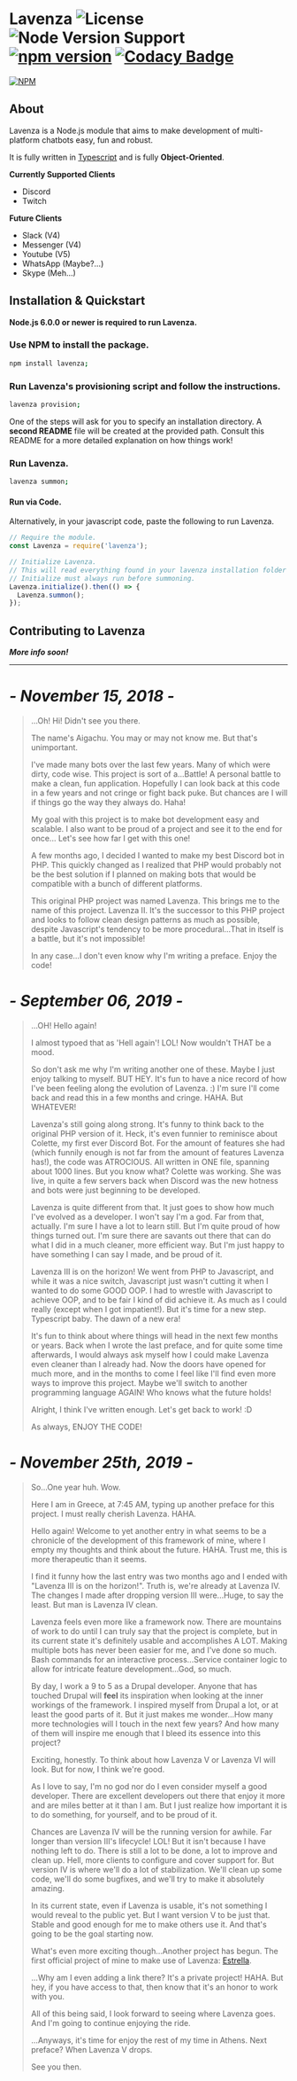 # Lavenza ![License](https://img.shields.io/github/license/Aigachu/Lavenza?color=%233b83f7) ![Node Version Support](https://img.shields.io/node/v/lavenza?color=%233b83f7) [![npm version](https://img.shields.io/npm/v/lavenza?color=%233b83f7)](https://www.npmjs.com/package/lavenza) [![Codacy Badge](https://api.codacy.com/project/badge/Grade/6c484201a6234202b9ee8bfa60e99582)](https://www.codacy.com/manual/Aigachu/Lavenza?utm_source=github.com&amp;utm_medium=referral&amp;utm_content=Aigachu/Lavenza&amp;utm_campaign=Badge_Grade)

[![NPM](https://nodei.co/npm/lavenza.png?compact=true)](https://nodei.co/npm/lavenza/)

## About
Lavenza is a Node.js module that aims to make development of multi-platform chatbots easy, fun and robust.

It is fully written in [Typescript](http://www.typescriptlang.org/) and is fully **Object-Oriented**.

**Currently Supported Clients**
- Discord
- Twitch

**Future Clients**
- Slack (V4)
- Messenger (V4)
- Youtube (V5)
- WhatsApp (Maybe?...)
- Skype (Meh...)

## Installation & Quickstart
**Node.js 6.0.0 or newer is required to run Lavenza.**

### Use NPM to install the package.
```bash
npm install lavenza;
```

### Run Lavenza's provisioning script and follow the instructions.
```bash
lavenza provision;
```

One of the steps will ask for you to specify an installation directory.
A **second README** file will be created at the provided path. Consult this README for a more detailed explanation on how things work!

### Run Lavenza.
```bash
lavenza summon;
```

#### Run via Code.
Alternatively, in your javascript code, paste the following to run Lavenza.

```javascript
// Require the module.
const Lavenza = require('lavenza');

// Initialize Lavenza.
// This will read everything found in your lavenza installation folder and do what's necessary to run your bots.
// Initialize must always run before summoning.
Lavenza.initialize().then(() => {
  Lavenza.summon();
});
```

## Contributing to Lavenza
***More info soon!***

----

# ***- November 15, 2018 -***
> ...Oh! Hi! Didn't see you there.
>
>The name's Aigachu. You may or may not know me. But that's unimportant. 
>
>I've made many bots over the last few years. Many of which were dirty, code
wise. This project is sort of a...Battle! A personal battle to make a clean,
fun application. Hopefully I can look back at this code in
a few years and not cringe or fight back puke. But chances are I will if things go the way they always do. Haha!
>
>My goal with this project is to make bot development easy and scalable.
I also want to be proud of a project and see it to the end for once...
Let's see how far I get with this one!
>
>A few months ago, I decided I wanted to make my best Discord bot in PHP. This
quickly changed as I realized that PHP would probably not be the best
solution if I planned on making bots that would be compatible with a bunch of
different platforms.
 >
>This original PHP project was named Lavenza. This brings
me to the name of this project. Lavenza II. It's the successor to this PHP project
and looks to follow clean design patterns as much as possible, despite Javascript's
tendency to be more procedural...That in itself is a battle, but it's not impossible!
>
>In any case...I don't even know why I'm writing a preface. Enjoy the code!

# ***- September 06, 2019 -***
> ...OH! Hello again!
>
> I almost typoed that as 'Hell again'! LOL! Now wouldn't THAT be a mood.
>
> So don't ask me why I'm writing another one of these. Maybe I just enjoy talking to myself. BUT HEY. It's fun to have
a nice record of how I've been feeling along the evolution of Lavenza. :) I'm sure I'll come back and read this in a few
months and cringe. HAHA. But WHATEVER!
>
> Lavenza's still going along strong. It's funny to think back to the original PHP version of it. Heck, it's even funnier
to reminisce about Colette, my first ever Discord Bot. For the amount of features she had (which funnily enough is not
far from the amount of features Lavenza has!), the code was ATROCIOUS. All written in ONE file, spanning about 1000 lines.
But you know what? Colette was working. She was live, in quite a few servers back when Discord was the new hotness and bots
were just beginning to be developed.
>
> Lavenza is quite different from that. It just goes to show how much I've evolved as a developer. I won't say I'm a god.
Far from that, actually. I'm sure I have a lot to learn still. But I'm quite proud of how things turned out. I'm sure there
are savants out there that can do what I did in a much cleaner, more efficient way. But I'm just happy to have something I
can say I made, and be proud of it.
>
> Lavenza III is on the horizon! We went from PHP to Javascript, and while it was a nice switch, Javascript just wasn't
cutting it when I wanted to do some GOOD OOP. I had to wrestle with Javascript to achieve OOP, and to be fair I kind of did
achieve it. As much as I could really (except when I got impatient!). But it's time for a new step. Typescript baby. The dawn
of a new era!
>
> It's fun to think about where things will head in the next few months or years. Back when I wrote the last preface, and for
quite some time afterwards, I would always ask myself how I could make Lavenza even cleaner than I already had. Now the doors
have opened for much more, and in the months to come I feel like I'll find even more ways to improve this project. Maybe we'll
switch to another programming language AGAIN! Who knows what the future holds!
>
> Alright, I think I've written enough. Let's get back to work! :D
>
> As always, ENJOY THE CODE! 

# ***- November 25th, 2019 -***
> So...One year huh. Wow.
>
> Here I am in Greece, at 7:45 AM, typing up another preface for this project. I must really cherish Lavenza. HAHA.
>
> Hello again! Welcome to yet another entry in what seems to be a chronicle of the development of this framework of mine,
where I empty my thoughts and think about the future. HAHA. Trust me, this is more therapeutic than it seems.
>
> I find it funny how the last entry was two months ago and I ended with "Lavenza III is on the horizon!". Truth is, we're
already at Lavenza IV. The changes I made after dropping version III were...Huge, to say the least. But man is Lavenza IV clean.
>
> Lavenza feels even more like a framework now. There are mountains of work to do until I can truly say that the project is complete,
but in its current state it's definitely usable and accomplishes A LOT. Making multiple bots has never been easier for me, and I've done
so much. Bash commands for an interactive process...Service container logic to allow for intricate feature development...God, so much.
>
> By day, I work a 9 to 5 as a Drupal developer. Anyone that has touched Drupal will **feel** its inspiration when looking at the inner
workings of the framework. I inspired myself from Drupal a lot, or at least the good parts of it. But it just makes me wonder...How many
more technologies will I touch in the next few years? And how many of them will inspire me enough that I bleed its essence into this project?
>
> Exciting, honestly. To think about how Lavenza V or Lavenza VI will look. But for now, I think we're good.
>
> As I love to say, I'm no god nor do I even consider myself a good developer. There are excellent developers out there that enjoy it more
and are miles better at it than I am. But I just realize how important it is to do something, for yourself, and to be proud of it.
>
> Chances are Lavenza IV will be the running version for awhile. Far longer than version III's lifecycle! LOL! But it isn't because I have nothing
left to do. There is still a lot to be done, a lot to improve and clean up. Hell, more clients to configure and cover support for. But version IV
is where we'll do a lot of stabilization. We'll clean up some code, we'll do some bugfixes, and we'll try to make it absolutely amazing.
>
> In its current state, even if Lavenza is usable, it's not something I would reveal to the public yet. But I want version V to be just that. Stable
and good enough for me to make others use it. And that's going to be the goal starting now.
>
> What's even more exciting though...Another project has begun. The first official project of mine to make use of Lavenza: [Estrella](https://github.com/Aigachu/Estrella).
>
> ...Why am I even adding a link there? It's a private project! HAHA. But hey, if you have access to that, then know that it's an honor to work with you.
>
> All of this being said, I look forward to seeing where Lavenza goes. And I'm going to continue enjoying the ride.
>
> ...Anyways, it's time for enjoy the rest of my time in Athens. Next preface? When Lavenza V drops.
>
> See you then.
